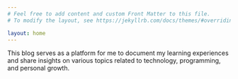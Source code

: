 ```yaml
---
# Feel free to add content and custom Front Matter to this file.
# To modify the layout, see https://jekyllrb.com/docs/themes/#overriding-theme-defaults

layout: home
---
```


This blog serves as a platform for me to document my learning experiences and share insights on various topics related to technology, programming, and personal growth.